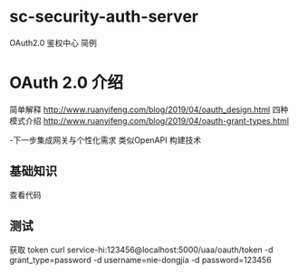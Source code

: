 # sc-security-auth-server
OAuth2.0 鉴权中心 简例 

# OAuth 2.0 介绍
简单解释 
http://www.ruanyifeng.com/blog/2019/04/oauth_design.html
四种模式介绍
http://www.ruanyifeng.com/blog/2019/04/oauth-grant-types.html 


-下一步集成网关与个性化需求
类似OpenAPI 构建技术 



##   基础知识  
查看代码 

##   测试  
获取 token 
curl service-hi:123456@localhost:5000/uaa/oauth/token -d grant_type=password -d username=nie-dongjia -d password=123456


























